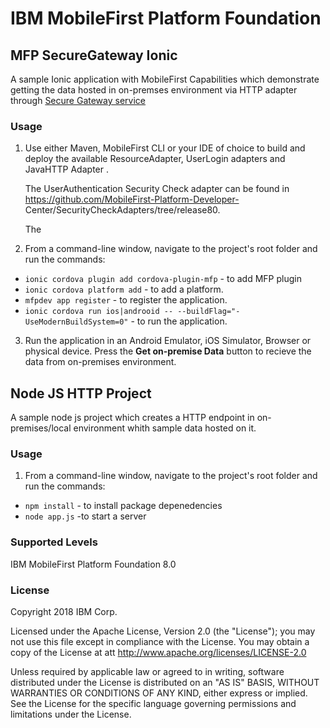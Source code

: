 IBM MobileFirst Platform Foundation
===
## MFP SecureGateway Ionic
A sample Ionic application with MobileFirst Capabilities which demonstrate getting the data hosted in on-premses environment via HTTP adapter through [Secure Gateway service](https://console.bluemix.net/docs/services/SecureGateway/secure_gateway.html)

### Usage

1. Use either Maven, MobileFirst CLI or your IDE of choice to build and deploy the available ResourceAdapter, UserLogin        adapters and JavaHTTP Adapter .
   
   
   The UserAuthentication Security Check adapter can be found in       https://github.com/MobileFirst-Platform-Developer-        Center/SecurityCheckAdapters/tree/release80.
   
   The 

2. From a command-line window, navigate to the project's root folder and run the commands:
 - `ionic cordova plugin add cordova-plugin-mfp` - to add MFP plugin
 - `ionic cordova platform add` - to add a platform.
 - `mfpdev app register` - to register the application.
 - `ionic cordova run ios|androoid -- --buildFlag="-UseModernBuildSystem=0"` - to run the application.

3. Run the application in an Android Emulator, iOS Simulator, Browser or physical device. Press the **Get on-premise Data** button to recieve the data from on-premises environment.

## Node JS HTTP Project
 A sample node js project which creates a HTTP endpoint in on-premises/local environment whith sample data hosted on it.
 
### Usage
1. From a command-line window, navigate to the project's root folder and run the commands:
 
 - `npm install` - to install package depenedencies 
 -  `node app.js` -to start a server 

 
 
### Supported Levels
IBM MobileFirst Platform Foundation 8.0

### License
Copyright 2018 IBM Corp.

Licensed under the Apache License, Version 2.0 (the "License");
you may not use this file except in compliance with the License.
You may obtain a copy of the License at
att
http://www.apache.org/licenses/LICENSE-2.0

Unless required by applicable law or agreed to in writing, software
distributed under the License is distributed on an "AS IS" BASIS,
WITHOUT WARRANTIES OR CONDITIONS OF ANY KIND, either express or implied.
See the License for the specific language governing permissions and
limitations under the License.
